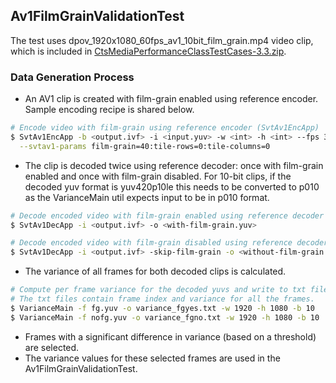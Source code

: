 ## Av1FilmGrainValidationTest

The test uses dpov_1920x1080_60fps_av1_10bit_film_grain.mp4 video clip, which is included in
[CtsMediaPerformanceClassTestCases-3.3.zip](https://dl.google.com/android/xts/cts/tests/mediapc/CtsMediaPerformanceClassTestCases-3.3.zip).

### Data Generation Process
 * An AV1 clip is created with film-grain enabled using reference encoder. Sample encoding recipe is shared below.

```sh
# Encode video with film-grain using reference encoder (SvtAv1EncApp)
$ SvtAv1EncApp -b <output.ivf> -i <input.yuv> -w <int> -h <int> --fps 30 --rc 2 --tbr 1M \
  --svtav1-params film-grain=40:tile-rows=0:tile-columns=0
```

 * The clip is decoded twice using reference decoder: once with film-grain enabled and once with film-grain disabled. For 10-bit clips, if the decoded yuv format is yuv420p10le this needs to be converted to p010 as the VarianceMain util expects input to be in p010 format.

```sh
# Decode encoded video with film-grain enabled using reference decoder (SvtAv1DecApp)
$ SvtAv1DecApp -i <output.ivf> -o <with-film-grain.yuv>

# Decode encoded video with film-grain disabled using reference decoder (SvtAv1DecApp)
$ SvtAv1DecApp -i <output.ivf> -skip-film-grain -o <without-film-grain.yuv>
```

 * The variance of all frames for both decoded clips is calculated.

```sh
# Compute per frame variance for the decoded yuvs and write to txt file
# The txt files contain frame index and variance for all the frames.
$ VarianceMain -f fg.yuv -o variance_fgyes.txt -w 1920 -h 1080 -b 10
$ VarianceMain -f nofg.yuv -o variance_fgno.txt -w 1920 -h 1080 -b 10
```

 * Frames with a significant difference in variance (based on a threshold) are selected.
 * The variance values for these selected frames are used in the Av1FilmGrainValidationTest.
